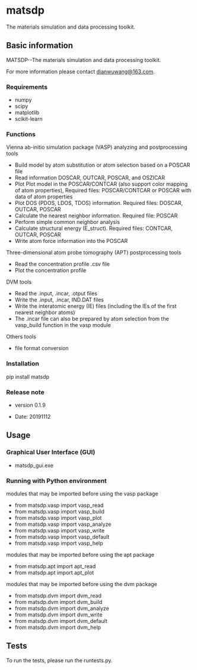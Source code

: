 # matsdp

The materials simulation and data processing toolkit.

## Basic information

MATSDP--The materials simulation and data processing toolkit.

For more information please contact dianwuwang@163.com.

### Requirements

- numpy
- scipy
- matplotlib
- scikit-learn

### Functions

Vienna ab-initio simulation package (VASP) analyzing and postprocessing tools 

 * Build model by atom substitution or atom selection based on a POSCAR file
 * Read information DOSCAR, OUTCAR, POSCAR, and OSZICAR
 * Plot Plot model in the POSCAR/CONTCAR (also support color mapping of atom properties), Required files: POSCAR/CONTCAR or POSCAR with data of atom properties
 * Plot DOS (PDOS, LDOS, TDOS) information. Required files: DOSCAR, OUTCAR, POSCAR
 * Calculate the nearest neighbor information. Required file: POSCAR
 * Perform simple common neighbor analysis
 * Calculate structural energy (E_struct). Required files: CONTCAR, OUTCAR, POSCAR
 * Write atom force information into the POSCAR

Three-dimensional atom probe tomography (APT) postprocessing tools

 * Read the concentration profile .csv file
 * Plot the concentration profile
 
DVM tools

 * Read the .input, .incar, .otput files
 * Write the .input, .incar, IND.DAT files
 * Write the interatomic energy (IE) files (including the IEs of the first nearest neighbor atoms)
 * The .incar file can also be prepared by atom selection from the vasp_build function in the vasp module 

Others tools

 * file format conversion

### Installation

pip install matsdp

### Release note

- version 0.1.9

 * Date: 20191112

## Usage

### Graphical User Interface (GUI)

- matsdp_gui.exe

### Running with Python environment

modules that may be imported before using the vasp package

 * from matsdp.vasp import vasp_read
 * from matsdp.vasp import vasp_build
 * from matsdp.vasp import vasp_plot
 * from matsdp.vasp import vasp_analyze
 * from matsdp.vasp import vasp_write
 * from matsdp.vasp import vasp_default
 * from matsdp.vasp import vasp_help
 
modules that may be imported before using the apt package

 * from matsdp.apt import apt_read
 * from matsdp.apt import apt_plot
 
modules that may be imported before using the dvm package

 * from matsdp.dvm import dvm_read
 * from matsdp.dvm import dvm_build
 * from matsdp.dvm import dvm_analyze
 * from matsdp.dvm import dvm_write
 * from matsdp.dvm import dvm_default
 * from matsdp.dvm import dvm_help

## Tests

To run the tests, please run the runtests.py.
